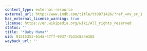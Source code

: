```yaml
---
content_type: external-resource
external_url: http://www.imdb.com/title/tt0871426/?ref_=nv_sr_1
has_external_license_warning: true
license: https://en.wikipedia.org/wiki/All_rights_reserved
status: ''
title: '*Baby Mama*'
uid: 91515352-614a-47ff-9937-7b33c8a4e102
wayback_url: ''
---
```

